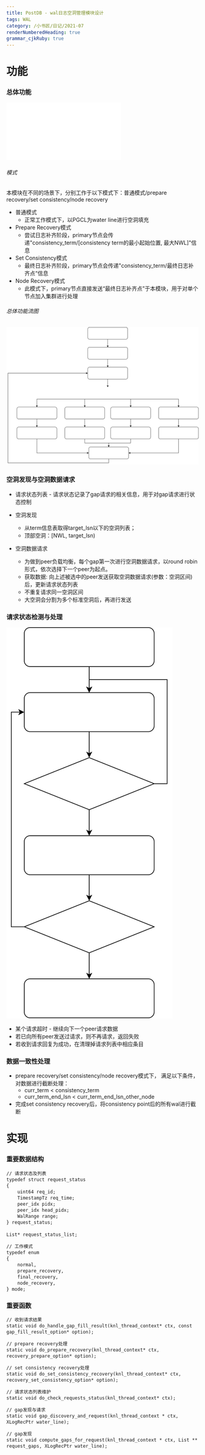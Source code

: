 ```yaml
---
title: PostDB - wal日志空洞管理模块设计
tags: WAL 
category: /小书匠/日记/2021-07
renderNumberedHeading: true
grammar_cjkRuby: true
---
```



# 功能
### 总体功能

![绘图](./attachments/1626283921116.drawio.html)

###### 模式
本模块在不同的场景下，分别工作于以下模式下：普通模式/prepare recovery/set consistency/node recovery
- 普通模式
	- 正常工作模式下，以PGCL为water line进行空洞填充
- Prepare Recovery模式
	- 尝试日志补齐阶段，primary节点会传递"consistency_term/[consistency term的最小起始位置, 最大NWL]"信息	
- Set Consistency模式
	- 最终日志补齐阶段，primary节点会传递"consistency_term/最终日志补齐点“信息
- Node Recovery模式
	- 此模式下，primary节点直接发送“最终日志补齐点”于本模块，用于对单个节点加入集群进行处理
	  
###### 总体功能流图

![绘图](./attachments/1629356917623.drawio.svg)


### 空洞发现与空洞数据请求
- 请求状态列表 - 请求状态记录了gap请求的相关信息，用于对gap请求进行状态控制

- 空洞发现
	- 从term信息表取得target_lsn以下的空洞列表；
	- 顶部空洞：[NWL, target_lsn) 
- 空洞数据请求
 	- 为做到peer负载均衡，每个gap第一次进行空洞数据请求，以round robin形式，依次选择下一个peer为起点。
	- 获取数据: 向上述被选中的peer发送获取空洞数据请求(参数：空洞区间)后，更新请求状态列表
	- 不重复请求同一空洞区间
	- 大空洞会分割为多个标准空洞后，再进行发送

### 请求状态检测与处理

![绘图](./attachments/1629432112010.drawio.svg)

- 某个请求超时 - 继续向下一个peer请求数据
- 若已向所有peer发送过请求，则不再请求，返回失败
- 若收到请求回复为成功，在清理掉请求列表中相应条目

### 数据一致性处理
- prepare recovery/set consistency/node recovery模式下， 满足以下条件，对数据进行截断处理：
	- curr_term < consistency_term
	- curr_term_end_lsn < curr_term_end_lsn_other_node
- 完成set consistency recovery后，将consistency point后的所有wal进行截断

# 实现
### 重要数据结构

```
// 请求状态及列表
typedef struct request_status
{
	uint64 req_id;
	TimestampTz req_time;
	peer_idx pidx;
	peer_idx head_pidx;
	WalRange range;
} request_status;

List* request_status_list;
```
```
// 工作模式
typedef enum
{
	normal,
	prepare_recovery,
	final_recovery,
	node_recovery,
} mode;

```
### 重要函数
```
// 收到请求结果
static void do_handle_gap_fill_result(knl_thread_context* ctx, const gap_fill_result_option* option);
```

```
// prepare recovery处理
static void do_prepare_recovery(knl_thread_context* ctx, recovery_prepare_option* option);
```
```
// set consistency recovery处理
static void do_set_consistency_recovery(knl_thread_context* ctx, recovery_set_consistency_option* option);
```
```
// 请求状态列表维护
static void do_check_requests_status(knl_thread_context* ctx);
```
```
// gap发现与请求
static void gap_discovery_and_request(knl_thread_context * ctx, XLogRecPtr water_line);
```
```
// gap发现
static void compute_gaps_for_request(knl_thread_context * ctx, List ** request_gaps, XLogRecPtr water_line);
```
